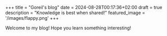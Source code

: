 +++
title =  "Goreil's blog"
date = 2024-08-28T00:17:36+02:00
draft = true
description =  "Knowledge is best when shared!"
featured_image =  '/images/flappy.png'
+++

Welcome to my blog! Hope you learn something interesting!